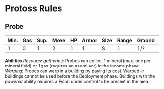 # Protoss Rules

## Probe

| Min. | Gas | Sup. | Move | HP | Armor | Size | Range | Ground | Air | Sight |
| ---- | --- | ---- | ---- | -- | ----- | ---- | ----- | ------ |---- | ----- |
| 1    | 0   | 1    |    2 |  1 |     1 |    S |     1 |    1/2 |     |       |

**Abilities**
_Resource gathering_: Probes can collect 1 mineral (max. one per mineral field) or 1 gas (requires an assimilaor) in the income phase.
_Warping_: Probes can warp in a building by paying its cost. Warped-in buildings cannot be used before the Deployment phase. 
Buildings with the _powered_ ability requires a Pylon under control to be present in the area. 

